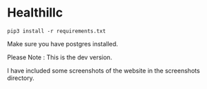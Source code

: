 # Healthillc

<code>pip3 install -r requirements.txt</code>

Make sure you have postgres installed.

Please Note : This is the dev version.

I have included some screenshots of the website in the screenshots directory.
